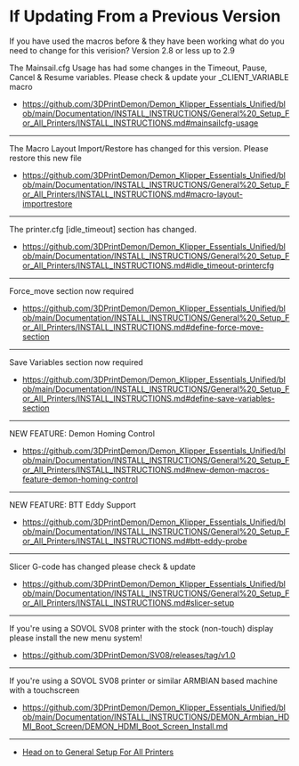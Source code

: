 # If Updating From a Previous Version

If you have used the macros before & they have been working what do you need to change for this verision?
Version 2.8 or less up to 2.9

The Mainsail.cfg Usage has had some changes in the Timeout, Pause, Cancel & Resume variables. Please check & update your _CLIENT_VARIABLE macro

- https://github.com/3DPrintDemon/Demon_Klipper_Essentials_Unified/blob/main/Documentation/INSTALL_INSTRUCTIONS/General%20_Setup_For_All_Printers/INSTALL_INSTRUCTIONS.md#mainsailcfg-usage

************************

The Macro Layout Import/Restore has changed for this version. Please restore this new file

- https://github.com/3DPrintDemon/Demon_Klipper_Essentials_Unified/blob/main/Documentation/INSTALL_INSTRUCTIONS/General%20_Setup_For_All_Printers/INSTALL_INSTRUCTIONS.md#macro-layout-importrestore

************************

The printer.cfg [idle_timeout] section has changed.

- https://github.com/3DPrintDemon/Demon_Klipper_Essentials_Unified/blob/main/Documentation/INSTALL_INSTRUCTIONS/General%20_Setup_For_All_Printers/INSTALL_INSTRUCTIONS.md#idle_timeout-printercfg

************************

Force_move section now required
- https://github.com/3DPrintDemon/Demon_Klipper_Essentials_Unified/blob/main/Documentation/INSTALL_INSTRUCTIONS/General%20_Setup_For_All_Printers/INSTALL_INSTRUCTIONS.md#define-force-move-section

************************

Save Variables section now required
- https://github.com/3DPrintDemon/Demon_Klipper_Essentials_Unified/blob/main/Documentation/INSTALL_INSTRUCTIONS/General%20_Setup_For_All_Printers/INSTALL_INSTRUCTIONS.md#define-save-variables-section

************************

NEW FEATURE: Demon Homing Control

- https://github.com/3DPrintDemon/Demon_Klipper_Essentials_Unified/blob/main/Documentation/INSTALL_INSTRUCTIONS/General%20_Setup_For_All_Printers/INSTALL_INSTRUCTIONS.md#new-demon-macros-feature-demon-homing-control

************************

NEW FEATURE: BTT Eddy Support

- https://github.com/3DPrintDemon/Demon_Klipper_Essentials_Unified/blob/main/Documentation/INSTALL_INSTRUCTIONS/General%20_Setup_For_All_Printers/INSTALL_INSTRUCTIONS.md#btt-eddy-probe

************************

Slicer G-code has changed please check & update

- https://github.com/3DPrintDemon/Demon_Klipper_Essentials_Unified/blob/main/Documentation/INSTALL_INSTRUCTIONS/General%20_Setup_For_All_Printers/INSTALL_INSTRUCTIONS.md#slicer-setup

******************************

If you're using a SOVOL SV08 printer with the stock (non-touch) display please install the new menu system!
- https://github.com/3DPrintDemon/SV08/releases/tag/v1.0
  
******************************

If you're using a SOVOL SV08 printer or similar ARMBIAN based machine with a touchscreen
- https://github.com/3DPrintDemon/Demon_Klipper_Essentials_Unified/blob/main/Documentation/INSTALL_INSTRUCTIONS/DEMON_Armbian_HDMI_Boot_Screen/DEMON_HDMI_Boot_Screen_Install.md
******************************

- [Head on to General Setup For All Printers](https://github.com/3DPrintDemon/Demon_Klipper_Essentials_Unified/blob/main/Documentation/INSTALL_INSTRUCTIONS/General%20_Setup_For_All_Printers/INSTALL_INSTRUCTIONS.md)
